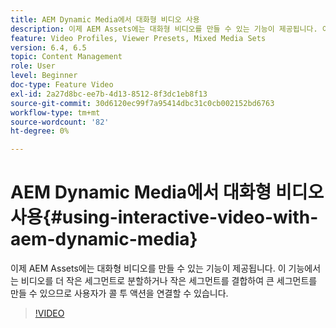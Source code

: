 ```yaml
---
title: AEM Dynamic Media에서 대화형 비디오 사용
description: 이제 AEM Assets에는 대화형 비디오를 만들 수 있는 기능이 제공됩니다. 이 기능에서는 비디오를 더 작은 세그먼트로 분할하거나 작은 세그먼트를 결합하여 큰 세그먼트를 만들 수 있으므로 사용자가 콜 투 액션을 연결할 수 있습니다.
feature: Video Profiles, Viewer Presets, Mixed Media Sets
version: 6.4, 6.5
topic: Content Management
role: User
level: Beginner
doc-type: Feature Video
exl-id: 2a27d8bc-ee7b-4d13-8512-8f3dc1eb8f13
source-git-commit: 30d6120ec99f7a95414dbc31c0cb002152bd6763
workflow-type: tm+mt
source-wordcount: '82'
ht-degree: 0%

---
```


# AEM Dynamic Media에서 대화형 비디오 사용{#using-interactive-video-with-aem-dynamic-media}

이제 AEM Assets에는 대화형 비디오를 만들 수 있는 기능이 제공됩니다. 이 기능에서는 비디오를 더 작은 세그먼트로 분할하거나 작은 세그먼트를 결합하여 큰 세그먼트를 만들 수 있으므로 사용자가 콜 투 액션을 연결할 수 있습니다.

>[!VIDEO](https://video.tv.adobe.com/v/16516?quality=12&learn=on)
